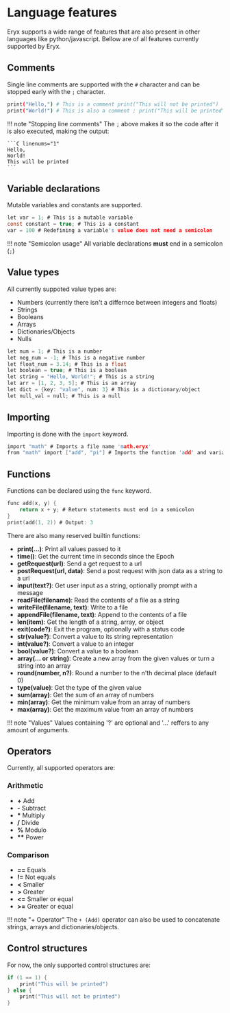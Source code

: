 # Language features

Eryx supports a wide range of features that are also present in other languages like python/javascript.
Bellow are of all features currently supported by Eryx.

## Comments
Single line comments are supported with the `#` character and can be stopped early with the `;` character.
```sh linenums="1"
print("Hello,") # This is a comment print("This will not be printed")
print("World!") # This is also a comment ; print("This will be printed")
```
!!! note "Stopping line comments"
    The `;` above makes it so the code after it is also executed, making the output:

    ```C linenums="1"
    Hello,
    World!
    This will be printed
    ```

## Variable declarations
Mutable variables and constants are supported.
```C linenums="1"
let var = 1; # This is a mutable variable
const constant = true; # This is a constant
var = 100 # Redefining a variable's value does not need a semicolon
```
!!! note "Semicolon usage"
    All variable declarations **must** end in a semicolon (`;`)

## Value types
All currently suppoted value types are:

* Numbers (currently there isn't a differnce between integers and floats)
* Strings
* Booleans
* Arrays
* Dictionaries/Objects
* Nulls

```C linenums="1"
let num = 1; # This is a number
let neg_num = -1; # This is a negative number
let float_num = 3.14; # This is a float
let boolean = true; # This is a boolean
let string = "Hello, World!"; # This is a string
let arr = [1, 2, 3, 5]; # This is an array
let dict = {key: "value", num: 3} # This is a dictionary/object
let null_val = null; # This is a null
```

## Importing
Importing is done with the `import` keyword.

```C linenums="1"
import "math" # Imports a file name 'math.eryx'
from "math" import ["add", "pi"] # Imports the function 'add' and variable 'pi' from 'math.eryx'
```

## Functions
Functions can be declared using the `func` keyword.

```C linenums="1"
func add(x, y) {
    return x + y; # Return statements must end in a semicolon
}
print(add(1, 2)) # Output: 3
```

There are also many reserved builtin functions:

* **print(...)**: Print all values passed to it
* **time()**: Get the current time in seconds since the Epoch
* **getRequest(url)**: Send a get request to a url
* **postRequest(url, data)**: Send a post request with json data as a string to a url
* **input(text?)**: Get user input as a string, optionally prompt with a message
* **readFile(filename)**: Read the contents of a file as a string
* **writeFile(filename, text)**: Write to a file
* **appendFile(filename, text)**: Append to the contents of a file
* **len(item)**: Get the length of a string, array, or object
* **exit(code?)**: Exit the program, optionally with a status code
* **str(value?)**: Convert a value to its string representation
* **int(value?)**: Convert a value to an integer
* **bool(value?)**: Convert a value to a boolean
* **array(... or string)**: Create a new array from the given values or turn a string into an array
* **round(number, n?)**: Round a number to the n'th decimal place (default 0)
* **type(value)**: Get the type of the given value
* **sum(array)**: Get the sum of an array of numbers
* **min(array)**: Get the minimum value from an array of numbers
* **max(array)**: Get the maximum value from an array of numbers

!!! note "Values"
    Values containing '?' are optional and '...' reffers to any amount of arguments.

## Operators
Currently, all supported operators are:

### Arithmetic

* **+** Add
* **-** Subtract
* **\*** Multiply
* **/** Divide
* **%** Modulo
* **\*\*** Power

### Comparison

* **==** Equals
* **!=** Not equals
* **<** Smaller
* **>** Greater
* **<=** Smaller or equal
* **>=** Greater or equal

!!! note "+ Operator"
    The `+ (Add)` operator can also be used to concatenate strings, arrays and dictionaries/objects.

## Control structures
For now, the only supported control structures are:

```C linenums="1"
if (1 == 1) {
    print("This will be printed")
} else {
    print("This will not be printed")
}
```